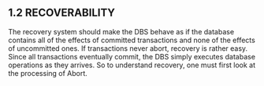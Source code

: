 1.2 RECOVERABILITY
---------

The recovery system should make the DBS behave as if the database contains all of the effects of committed transactions and 
none of the effects of uncommitted ones. If transactions never abort, recovery is rather easy. Since all transactions 
eventually commit, the DBS simply executes database operations as they arrives. So to understand recovery, one must first 
look at the processing of Abort.


